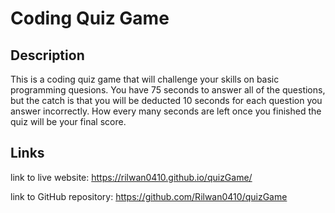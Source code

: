 # Coding Quiz Game

## Description

 This is a coding quiz game that will challenge your skills on basic programming quesions. You have 75 seconds to answer all of the questions, but the catch is that you will be deducted 10 seconds for each question you answer incorrectly. How every many seconds are left once you finished the quiz will be your final score.


 ## Links

 link to live website: https://rilwan0410.github.io/quizGame/

link to GitHub repository: https://github.com/Rilwan0410/quizGame